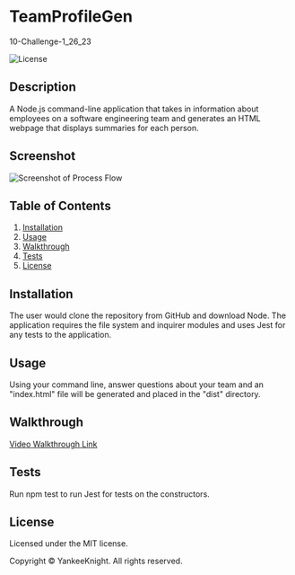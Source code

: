 # TeamProfileGen
10-Challenge-1_26_23

![License](https://img.shields.io/badge/license-MIT-blue.svg)

## Description
A Node.js command-line application that takes in information about employees on a software engineering team and generates an HTML webpage that displays summaries for each person.

## Screenshot
![Screenshot of Process Flow](./)

## Table of Contents
1. [Installation](#installation)
2. [Usage](#usage)
3. [Walkthrough](#walkthrough)
4. [Tests](#tests)
5. [License](#license)

## Installation
The user would clone the repository from GitHub and download Node. The application requires the file system and inquirer modules and uses Jest for any tests to the application.

## Usage
Using your command line, answer questions about your team and an "index.html" file will be generated and placed in the "dist" directory.

## Walkthrough
[Video Walkthrough Link](https://drive.google.com/file/d/1TqdcqAZiYKoB1cH-H8rIOE5n2mF1a7xx/view?usp=share_link)

## Tests
Run npm test to run Jest for tests on the constructors.

## License

Licensed under the MIT license.

Copyright © YankeeKnight. All rights reserved.